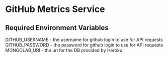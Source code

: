 GitHub Metrics Service
======================

Required Environment Variables
------------------------------
GITHUB_USERNAME - the username for github login to use for API requests  
GITHUB_PASSWORD - the password for github login to use for API requests  
MONGOLAB_URI - the uri for the DB provided by Heroku  
